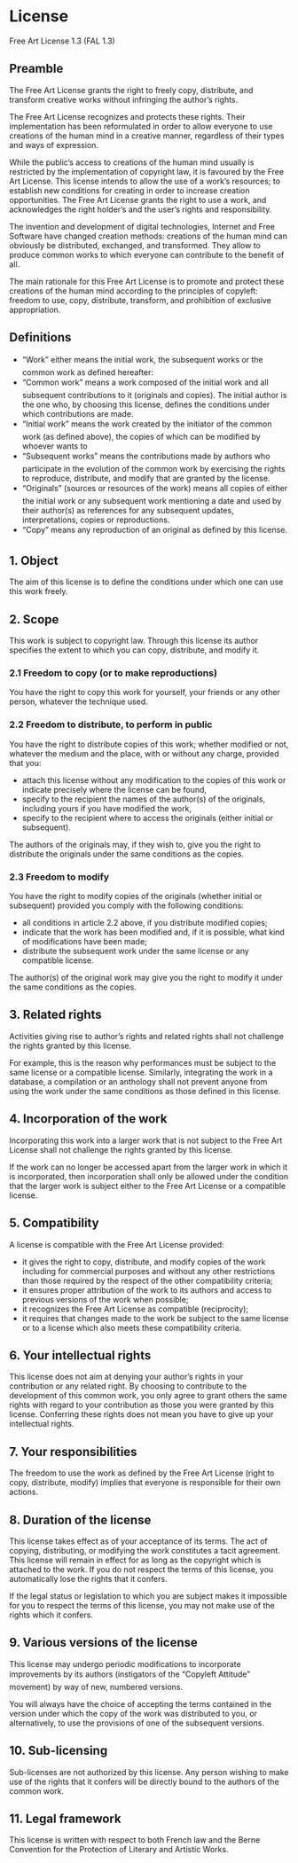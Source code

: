 # License

Free Art License 1.3 (FAL 1.3)

## Preamble

The Free Art License grants the right to freely copy, distribute, and transform creative works without infringing the author’s rights.

The Free Art License recognizes and protects these rights. Their implementation has been reformulated in order to allow everyone to use creations of the human mind in a creative manner, regardless of their types and ways of expression.

While the public’s access to creations of the human mind usually is restricted by the implementation of copyright law, it is favoured by the Free Art License. This license intends to allow the use of a work’s resources; to establish new conditions for creating in order to increase creation opportunities. The Free Art License grants the right to use a work, and acknowledges the right holder’s and the user’s rights and responsibility.

The invention and development of digital technologies, Internet and Free Software have changed creation methods: creations of the human mind can obviously be distributed, exchanged, and transformed. They allow to produce common works to which everyone can contribute to the benefit of all.

The main rationale for this Free Art License is to promote and protect these creations of the human mind according to the principles of copyleft: freedom to use, copy, distribute, transform, and prohibition of exclusive appropriation.

## Definitions

- “Work” either means the initial work, the subsequent works or the common work as defined hereafter:
- “Common work” means a work composed of the initial work and all subsequent contributions to it (originals and copies). The initial author is the one who, by choosing this license, defines the conditions under which contributions are made.
- “Initial work” means the work created by the initiator of the common work (as defined above), the copies of which can be modified by whoever wants to
- “Subsequent works” means the contributions made by authors who participate in the evolution of the common work by exercising the rights to reproduce, distribute, and modify that are granted by the license.
- “Originals” (sources or resources of the work) means all copies of either the initial work or any subsequent work mentioning a date and used by their author(s) as references for any subsequent updates, interpretations, copies or reproductions.
- “Copy” means any reproduction of an original as defined by this license.

## 1. Object

The aim of this license is to define the conditions under which one can use this work freely.

## 2. Scope

This work is subject to copyright law. Through this license its author specifies the extent to which you can copy, distribute, and modify it.

### 2.1 Freedom to copy (or to make reproductions)

You have the right to copy this work for yourself, your friends or any other person, whatever the technique used.

### 2.2 Freedom to distribute, to perform in public

You have the right to distribute copies of this work; whether modified or not, whatever the medium and the place, with or without any charge, provided that you:

- attach this license without any modification to the copies of this work or indicate precisely where the license can be found,
- specify to the recipient the names of the author(s) of the originals, including yours if you have modified the work,
- specify to the recipient where to access the originals (either initial or subsequent).

The authors of the originals may, if they wish to, give you the right to distribute the originals under the same conditions as the copies.

### 2.3 Freedom to modify

You have the right to modify copies of the originals (whether initial or subsequent) provided you comply with the following conditions:
- all conditions in article 2.2 above, if you distribute modified copies;
- indicate that the work has been modified and, if it is possible, what kind of modifications have been made;
- distribute the subsequent work under the same license or any compatible license.

The author(s) of the original work may give you the right to modify it under the same conditions as the copies.

## 3. Related rights

Activities giving rise to author’s rights and related rights shall not challenge the rights granted by this license.

For example, this is the reason why performances must be subject to the same license or a compatible license. Similarly, integrating the work in a database, a compilation or an anthology shall not prevent anyone from using the work under the same conditions as those defined in this license.

## 4. Incorporation of the work

Incorporating this work into a larger work that is not subject to the Free Art License shall not challenge the rights granted by this license.

If the work can no longer be accessed apart from the larger work in which it is incorporated, then incorporation shall only be allowed under the condition that the larger work is subject either to the Free Art License or a compatible license.

## 5. Compatibility

A license is compatible with the Free Art License provided:

- it gives the right to copy, distribute, and modify copies of the work including for commercial purposes and without any other restrictions than those required by the respect of the other compatibility criteria;
- it ensures proper attribution of the work to its authors and access to previous versions of the work when possible;
- it recognizes the Free Art License as compatible (reciprocity);
- it requires that changes made to the work be subject to the same license or to a license which also meets these compatibility criteria.

## 6. Your intellectual rights

This license does not aim at denying your author’s rights in your contribution or any related right. By choosing to contribute to the development of this common work, you only agree to grant others the same rights with regard to your contribution as those you were granted by this license. Conferring these rights does not mean you have to give up your intellectual rights.

## 7. Your responsibilities

The freedom to use the work as defined by the Free Art License (right to copy, distribute, modify) implies that everyone is responsible for their own actions.

## 8. Duration of the license

This license takes effect as of your acceptance of its terms. The act of copying, distributing, or modifying the work constitutes a tacit agreement. This license will remain in effect for as long as the copyright which is attached to the work. If you do not respect the terms of this license, you automatically lose the rights that it confers.

If the legal status or legislation to which you are subject makes it impossible for you to respect the terms of this license, you may not make use of the rights which it confers.

## 9. Various versions of the license

This license may undergo periodic modifications to incorporate improvements by its authors (instigators of the “Copyleft Attitude” movement) by way of new, numbered versions.

You will always have the choice of accepting the terms contained in the version under which the copy of the work was distributed to you, or alternatively, to use the provisions of one of the subsequent versions.

## 10. Sub-licensing

Sub-licenses are not authorized by this license. Any person wishing to make use of the rights that it confers will be directly bound to the authors of the common work.

## 11. Legal framework

This license is written with respect to both French law and the Berne Convention for the Protection of Literary and Artistic Works.